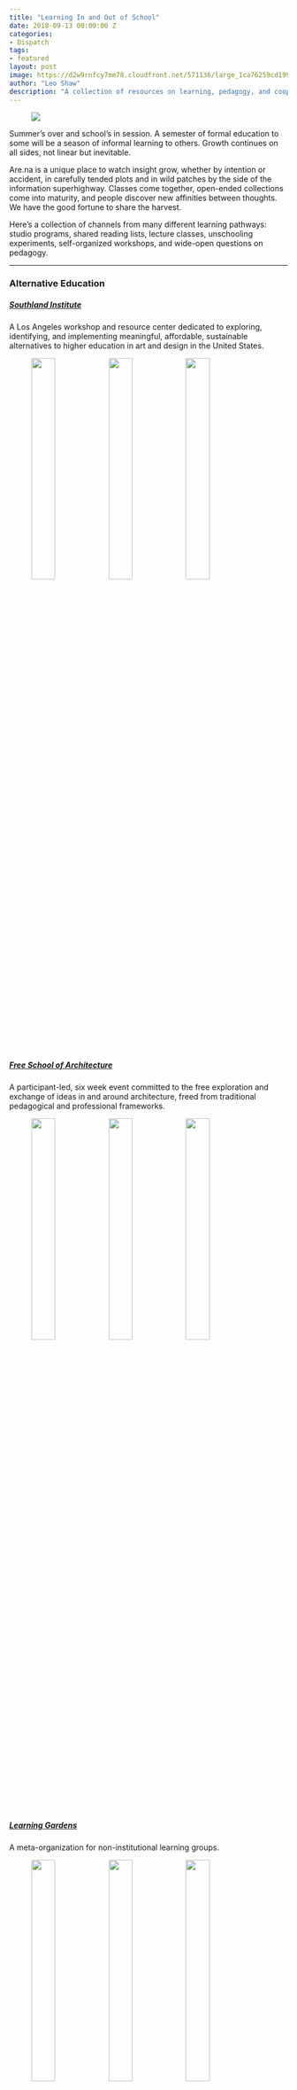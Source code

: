 ```yaml
---
title: "Learning In and Out of School"
date: 2018-09-13 00:00:00 Z
categories:
- Dispatch
tags:
- featured
layout: post
image: https://d2w9rnfcy7mm78.cloudfront.net/571136/large_1ca76259cd1996f9db0cc8d208d11feb.jpg
author: "Leo Shaw"
description: "A collection of resources on learning, pedagogy, and cooperative education."
---
```


<figure>
  <img src="https://d2w9rnfcy7mm78.cloudfront.net/571136/large_1ca76259cd1996f9db0cc8d208d11feb.jpg" />
</figure>

Summer’s over and school’s in session. A semester of formal education to some will be a season of informal learning to others. Growth continues on all sides, not linear but inevitable.

Are.na is a unique place to watch insight grow, whether by intention or accident, in carefully tended plots and in wild patches by the side of the information superhighway. Classes come together, open-ended collections come into maturity, and people discover new affinities between thoughts. We have the good fortune to share the harvest.

Here’s a collection of channels from many different learning pathways: studio programs, shared reading lists, lecture classes, unschooling experiments, self-organized workshops, and wide-open questions on pedagogy. 

---

### Alternative Education

##### [Southland Institute](https://www.are.na/southland-institute/channels)
A Los Angeles workshop and resource center dedicated to exploring, identifying, and implementing meaningful, affordable, sustainable alternatives to higher education in art and design in the United States.

<figure>
  <img src="https://d2w9rnfcy7mm78.cloudfront.net/1081022/square_6cd0f8918358fd8420170617-4-rlafqp.jpg" style="display:inline-block; width: 32%; margin-top: 0; vertical-align: top;" />
  <img src="https://d2w9rnfcy7mm78.cloudfront.net/2681024/square_9955d73df38fdf729178bf44a77b443b.png" style="display:inline-block; width: 32%; margin-top: 0; vertical-align: top;" />
  <img src="https://d2w9rnfcy7mm78.cloudfront.net/1261556/square_028ec2339780b23cfdbc1c00b595a2f8" style="display:inline-block; width: 32%; margin-top: 0; vertical-align: top;" />
</figure>

##### [Free School of Architecture](https://www.are.na/free-school-of-architecture-2018/channels)
A participant-led, six week event committed to the free exploration and exchange of ideas in and around architecture, freed from traditional pedagogical and professional frameworks.
<figure>
  <img src="https://d2w9rnfcy7mm78.cloudfront.net/2359938/square_1f0d563373592ce3bf7faa26d20a41b8.jpg" style="display:inline-block; width: 32%; margin-top: 0; vertical-align: top;" />
  <img src="https://d2w9rnfcy7mm78.cloudfront.net/2344923/square_5a712304e4edd2793c00492739ab1771.jpg" style="display:inline-block; width: 32%; margin-top: 0; vertical-align: top;" />
  <img src="https://d2w9rnfcy7mm78.cloudfront.net/2314616/square_b7e7dbb61b929eac5b7a49bf0ba5dc56.jpg" style="display:inline-block; width: 32%; margin-top: 0; vertical-align: top;" />
</figure>

##### [Learning Gardens](https://www.are.na/edouard-u/learning-gardens)
A meta-organization for non-institutional learning groups.
<figure>
  <img src="https://d2w9rnfcy7mm78.cloudfront.net/726196/square_080e5f8d8005b82b451d9b04f05ce795" style="display:inline-block; width: 32%; margin-top: 0; vertical-align: top;" />
  <img src="https://d2w9rnfcy7mm78.cloudfront.net/965485/square_d03f94ecb6a50c1a7d6e34e8647e32a6.jpg" style="display:inline-block; width: 32%; margin-top: 0; vertical-align: top;" />
  <img src="https://d2w9rnfcy7mm78.cloudfront.net/736270/original_a1c740fba47e0ce15137c15a26455b89.gif" style="display:inline-block; width: 32%; margin-top: 0; vertical-align: top;" />
</figure>
---

### Pedagogy

##### [Lukas W / Effective Pedagogy](https://are.na/lukas-w/effective-pedagogy)
<figure>
  <img src="https://d2w9rnfcy7mm78.cloudfront.net/640523/square_880c710d9ee6f6ef474eaaeda940fcf4.jpg" style="display:inline-block; width: 32%; margin-top: 0; vertical-align: top;" />
  <img src="https://d2w9rnfcy7mm78.cloudfront.net/806889/square_c404f1166babf8d15a81bf64d8b7fcba.jpeg" style="display:inline-block; width: 32%; margin-top: 0; vertical-align: top;" />
  <img src="https://d2w9rnfcy7mm78.cloudfront.net/1316699/square_0da2d3393fca967085d34684f9620a84" style="display:inline-block; width: 32%; margin-top: 0; vertical-align: top;" />
</figure>

##### [Roberto Greco / Unschooling](https://www.are.na/roberto-greco/unschooling)
<figure>
  <img src="https://d2w9rnfcy7mm78.cloudfront.net/2494165/square_b7e51185a4828cbf99a2f908830fad20.jpg" style="display:inline-block; width: 32%; margin-top: 0; vertical-align: top;" />
  <img src="https://d2w9rnfcy7mm78.cloudfront.net/2574797/square_f999af9252e085148f31f0b9e651cbac.png" style="display:inline-block; width: 32%; margin-top: 0; vertical-align: top;" />
  <img src="https://d2w9rnfcy7mm78.cloudfront.net/1220075/square_aaf021b18ddd5b7c9f4b71374229a232.png" style="display:inline-block; width: 32%; margin-top: 0; vertical-align: top;" />
</figure>

##### [Sara Kaaman / making school](https://www.are.na/sara-kaaman/making-school)
<figure>
  <img src="https://d2w9rnfcy7mm78.cloudfront.net/1062760/square_4ee1d1092a341acabec59b8c120b8eb5.jpg" style="display:inline-block; width: 32%; margin-top: 0; vertical-align: top;" />
  <img src="https://d2w9rnfcy7mm78.cloudfront.net/2691658/square_338f99cdb6fab5fbde64402c7a56b7bf.jpg" style="display:inline-block; width: 32%; margin-top: 0; vertical-align: top;" />
  <img src="https://d2w9rnfcy7mm78.cloudfront.net/1249708/square_71d317b7aa51310cf57c7654d5e8fe86" style="display:inline-block; width: 32%; margin-top: 0; vertical-align: top;" />
</figure>
---


### Courses on Are.na

##### [Elizabeth Yarina / Agency of Mapping](https://www.are.na/elizabeth-yarina/agency-of-mapping)

<figure>
<img src="https://d2w9rnfcy7mm78.cloudfront.net/1480485/square_41621bcc15bb94359e0faaf4de12dd90.png" style="display:inline-block; width: 32%; margin-top: 0; vertical-align: top;" />
<img src="https://d2w9rnfcy7mm78.cloudfront.net/1495732/square_98550a45126de4d520171210-4-qzdt9t.jpg" style="display:inline-block; width: 32%; margin-top: 0; vertical-align: top;" />
<img src="https://d2w9rnfcy7mm78.cloudfront.net/1491280/square_dd337d3acf8e349b20171207-4-1royoou.jpg" style="display:inline-block; width: 32%; margin-top: 0; vertical-align: top;" />
</figure>

##### [Daniel Lefcourt / RISD EFS](https://www.are.na/daniel-lefcourt/risd-efs-lefcourt)
<figure>
<img src="https://d2w9rnfcy7mm78.cloudfront.net/1599254/square_1b5d37e5067938172e4a283623c530e9.jpg" style="display:inline-block; width: 32%; margin-top: 0; vertical-align: top;" />
<img src="https://d2w9rnfcy7mm78.cloudfront.net/1438101/square_55330de796a1b233a199e91982de4fad.jpg" style="display:inline-block; width: 32%; margin-top: 0; vertical-align: top;" />
<img src="https://d2w9rnfcy7mm78.cloudfront.net/1597435/square_a383528c9ecf77eb1f18a2c079bd71dd.jpg" style="display:inline-block; width: 32%; margin-top: 0; vertical-align: top;" />
</figure>

##### [Callil Capuozzo / exercises that are antidotes to boring classes ](https://www.are.na/callil-capuozzo/exercises-that-are-antidotes-to-boring-classes)

<figure>
<img src="https://d2w9rnfcy7mm78.cloudfront.net/1956033/square_0e28c27ab4825937966c80e31ce412e5.jpg" style="display:inline-block; width: 32%; margin-top: 0; vertical-align: top;" />
<img src="https://d2w9rnfcy7mm78.cloudfront.net/1923495/square_34fe03b42e8435f833e5ba51f732f83a" style="display:inline-block; width: 32%; margin-top: 0; vertical-align: top;" />
<img src="https://d2w9rnfcy7mm78.cloudfront.net/2691772/square_d24dbb0eed3d32ca797139b566b2b749.png" style="display:inline-block; width: 32%; margin-top: 0; vertical-align: top;" />
</figure>
---

### Resource channels

##### [Teaching on Are.na](https://are.na/are-na-commons/teaching-on-are-na)
A growing, open collection of class channels (feel free to add your own!)


##### [Design Education Resources](https://www.are.na/are-na-commons/design-education-resources)
Tips, free tools, inspiration, syllabi, PDFs, and more

##### [Self-Directed Learning Tools](https://www.are.na/are-na-commons/self-directed-learning-tools)
An archive of channels dedicated to DIY education strategies

---

Are.na Dispatch is a biweekly selection of new blog posts and notable channels, selected by the Are.na team and community. [Subscribe here](https://confirmsubscription.com/h/d/63777718A8377397).
